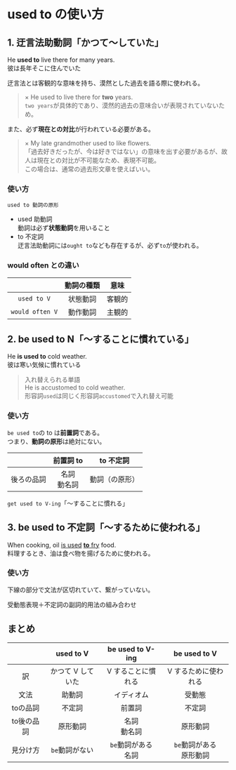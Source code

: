 # used to の使い方

## 1. 迂言法助動詞「かつて～していた」

He **used to** live there for many years.  
彼は長年そこに住んでいた

迂言法とは客観的な意味を持ち、漠然とした過去を語る際に使われる。

> × He used to live there for **two** years.  
> `two years`が具体的であり、漠然的過去の意味合いが表現されていないため。

また、必ず**現在との対比**が行われている必要がある。

> × My late grandmother used to like flowers.  
> 「過去好きだったが、今は好きではない」の意味を出す必要があるが、故人は現在との対比が不可能なため、表現不可能。  
> この場合は、通常の過去形文章を使えばいい。

### 使い方

`used to 動詞の原形`

- used 助動詞  
  動詞は必ず**状態動詞**を用いること
- to 不定詞  
  迂言法助動詞には`ought to`なども存在するが、必ず`to`が使われる。

### would often との違い

||動詞の種類|意味|
|:--:|:--:|:--:|
|`used to V`|状態動詞|客観的|
|`would often V`|動作動詞|主観的|

## 2. be used to N「～することに慣れている」

He **is used to** cold weather.  
彼は寒い気候に慣れている

> 入れ替えられる単語  
> He is accustomed to cold weather.  
> 形容詞`used`は同じく形容詞`accustomed`で入れ替え可能

### 使い方

`be used to`の to は**前置詞**である。  
つまり、**動詞の原形**は絶対にない。

|            |   前置詞 to    |   to 不定詞    |
| :--------: | :------------: | :------------: |
| 後ろの品詞 | 名詞<br>動名詞 | 動詞（の原形） |

`get used to V-ing`「～することに慣れる」

## 3. be used to 不定詞「～するために使われる」

When cooking, oil <u>is used</u> <u>**to** fry</u> food.  
料理するとき、油は食べ物を揚げるために使われる。

### 使い方

下線の部分で文法が区切れていて、繋がっていない。

受動態表現＋不定詞の副詞的用法の組み合わせ

## まとめ

|          |     used to V     |    be used to V-ing    |        be used to V        |
| :------: | :---------------: | :--------------------: | :------------------------: |
| 訳        | かつて V していた |   V することに慣れる   |    V するために使われる    |
| 文法      |      助動詞       |       イディオム       |           受動態           |
| toの品詞   |      不定詞       |         前置詞         |           不定詞           |
| to後の品詞 |     原形動詞      |     名詞<br>動名詞     |          原形動詞          |
| 見分け方   |  `be`動詞がない   | `be`動詞がある<br>名詞 | `be`動詞がある<br>原形動詞 |
